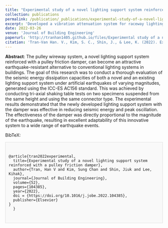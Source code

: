 ```yaml
---
title: "Experimental study of a novel lighting support system reinforced with a pulley friction damper"
collection: publications
permalink: /publication/_publications/experimental-study-of-a-novel-lighting-support-system
excerpt: 'Developed a vibration attenuation system for raceway lighting, integrating a pulley friction damper to enhance earthquake survivability, in partnership with Sehong Inc, Ltd.'
date: 2022-03-26
venue: 'Journal of Building Engineering'
paperurl: 'http://tranhan1405.github.io/files/Experimental study of a novel lighting support system reinforced with a pulley friction damper.pdf'
citation: 'Tran-Van Han. V., Kim, S. C., Shin, J., & Lee, K. (2022). Experimental study of a novel lighting support system reinforced with a pulley friction damper. Journal of Building Engineering, 52, 104385.'
---
```

**Abstract**: The pulley wireway system, a novel lighting support system reinforced with a pulley friction damper, can become an attractive earthquake-resistant alternative to conventional lighting systems in buildings. The goal of this research was to conduct a thorough evaluation of the seismic energy dissipation capacities of both a novel and an existing lighting support system under artificial earthquakes of varying magnitudes, generated using the ICC-ES AC156 standard. This was achieved by conducting tri-axial shaking table tests on two specimens suspended from the same height and using the same connector type. The experimental results demonstrated that the newly developed lighting support system with the damper was effective in reducing seismic energy and peak oscillation. The effectiveness of the damper was directly proportional to the magnitude of the earthquake, resulting in excellent adaptability of this innovative system to a wide range of earthquake events.

BibTeX: 
  <div style="border: 1px solid #ddd; padding: 10px; background-color: #f9f9f9;">
  <pre><code>
@article{tran2022experimental,
  title={Experimental study of a novel lighting support system reinforced with a pulley friction damper},
  author={Tran, Han V and Kim, Sung Chan and Shin, Jiuk and Lee, Kihak},
  journal={Journal of Building Engineering},
  volume={52},
  pages={104385},
  year={2022},
  doi = {https://doi.org/10.1016/j.jobe.2022.104385},
  publisher={Elsevier}
}
  }
  </code></pre>
  </div>


